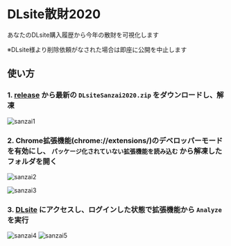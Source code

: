 # DLsite散財2020

あなたのDLsite購入履歴から今年の散財を可視化します

※DLsite様より削除依頼がなされた場合は即座に公開を中止します

## 使い方
### 1. [release](https://github.com/yt8492/DLsiteSanzai2020/releases) から最新の `DLsiteSanzai2020.zip` をダウンロードし、解凍
![sanzai1](https://user-images.githubusercontent.com/39693306/103385336-4b19c380-4b3d-11eb-97f4-2dfa788dc23a.png)

### 2. Chrome拡張機能(chrome://extensions/)のデベロッパーモードを有効にし、 `パッケージ化されていない拡張機能を読み込む` から解凍したフォルダを開く
![sanzai2](https://user-images.githubusercontent.com/39693306/103385378-769cae00-4b3d-11eb-9187-f5f088acfcd1.png)

![sanzai3](https://user-images.githubusercontent.com/39693306/103385224-d6df2000-4b3c-11eb-8edf-fa3f8bd6ac3e.png)

### 3. [DLsite](https://www.dlsite.com/index.html) にアクセスし、ログインした状態で拡張機能から `Analyze` を実行
![sanzai4](https://user-images.githubusercontent.com/39693306/103385427-bd8aa380-4b3d-11eb-82ef-8f05b4b38d03.png)
![sanzai5](https://user-images.githubusercontent.com/39693306/103385462-e57a0700-4b3d-11eb-9a23-7ad185014663.png)